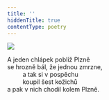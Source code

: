 ```yaml
---
title: ''
hiddenTitle: true
contentType: poetry
---
```


<section>

![](../Images/056.jpg)

A jeden chlápek poblíž Plzně  
se hrozně bál, že jednou zmrzne,  
         a tak si v pospěchu  
         koupil šest kožichů  
a pak v nich chodil kolem Plzně.

</section>
